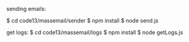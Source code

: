 sending emails:

$ cd code13/massemail/sender
$ npm install
$ node send.js


get logs:
$ cd code13/massemail/logs
$ npm install
$ node getLogs.js